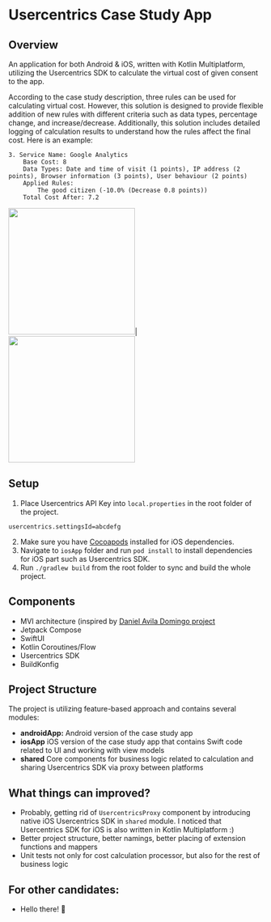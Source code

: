 # Usercentrics Case Study App

## Overview
An application for both Android & iOS, written with Kotlin Multiplatform, utilizing the Usercentrics SDK to calculate the virtual cost of given consent to the app.

According to the case study description, three rules can be used for calculating virtual cost. However, this solution is designed to provide flexible addition of new rules with different criteria such as data types, percentage change, and increase/decrease. Additionally, this solution includes detailed logging of calculation results to understand how the rules affect the final cost. Here is an example:
```
3. Service Name: Google Analytics
	Base Cost: 8
	Data Types: Date and time of visit (1 points), IP address (2 points), Browser information (3 points), User behaviour (2 points)
	Applied Rules:
		The good citizen (-10.0% (Decrease 0.8 points))
	Total Cost After: 7.2
```

<image src="assets/screenshot_1.png" width="250px">|<image src="assets/screenshot_2.png" width="250px">

## Setup
1. Place Usercentrics API Key into `local.properties` in the root folder of the project. 
```
usercentrics.settingsId=abcdefg
``` 
2. Make sure you have [Cocoapods](https://cocoapods.org/) installed for iOS dependencies.
3. Navigate to `iosApp` folder and run `pod install` to install dependencies for iOS part such as Usercentrics SDK.
3. Run `./gradlew build` from the root folder to sync and build the whole project.

## Components
- MVI architecture (inspired by [Daniel Avila Domingo project](https://github.com/daniaviladomingo/kmm)
- Jetpack Compose
- SwiftUI
- Kotlin Coroutines/Flow
- Usercentrics SDK
- BuildKonfig

## Project Structure
The project is utilizing feature-based approach and contains several modules:
- **androidApp:** Android version of the case study app 
- **iosApp** iOS version of the case study app that contains Swift code related to UI and working with view models
- **shared** Core components for business logic related to calculation and sharing Usercentrics SDK via proxy between platforms

## What things can improved?
- Probably, getting rid of `UsercentricsProxy` component by introducing native iOS Usercentrics SDK
  in `shared` module. I noticed that Usercentrics SDK for iOS is also written in Kotlin Multiplatform :)
- Better project structure, better namings, better placing of extension functions and mappers
- Unit tests not only for cost calculation processor, but also for the rest of business logic

## For other candidates:
- Hello there! 👋